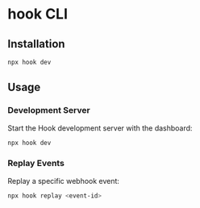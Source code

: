 # hook CLI

## Installation

```bash
npx hook dev
```

## Usage

### Development Server

Start the Hook development server with the dashboard:

```bash
npx hook dev
```

### Replay Events

Replay a specific webhook event:

```bash
npx hook replay <event-id>
```

